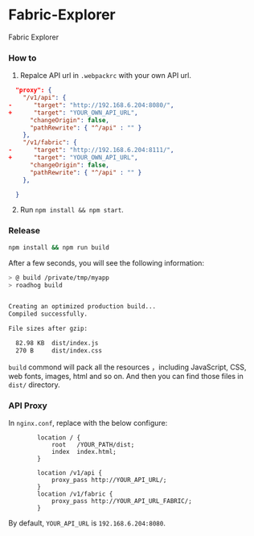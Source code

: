 # Fabric-Explorer
Fabric Explorer



### How to

1. Repalce API url in `.webpackrc` with your own API url. 

```json
  "proxy": {
    "/v1/api": {
-      "target": "http://192.168.6.204:8080/",
+      "target": "YOUR_OWN_API_URL",
      "changeOrigin": false,
      "pathRewrite": { "^/api" : "" }
    },
    "/v1/fabric": {
-      "target": "http://192.168.6.204:8111/",
+      "target": "YOUR_OWN_API_URL",
      "changeOrigin": false,
      "pathRewrite": { "^/api" : "" }
    },

  }
```
2. Run `npm install && npm start`.


### Release


```bash
npm install && npm run build
```

After a few seconds, you will see the following information:

```bash
> @ build /private/tmp/myapp
> roadhog build


Creating an optimized production build...
Compiled successfully.

File sizes after gzip:

  82.98 KB  dist/index.js
  270 B     dist/index.css 
```  

`build` commond will pack all the resources
，including JavaScript, CSS, web fonts, images, html and so on. And then you can find those files in `dist/` directory.



### API Proxy 


In `nginx.conf`,  replace with the below configure:

```text
        location / {
            root   /YOUR_PATH/dist;
            index  index.html;
        }

        location /v1/api {
            proxy_pass http://YOUR_API_URL/;
        }
        location /v1/fabric {
            proxy_pass http://YOUR_API_URL_FABRIC/;
        }
```

By default, `YOUR_API_URL` is `192.168.6.204:8080`.
